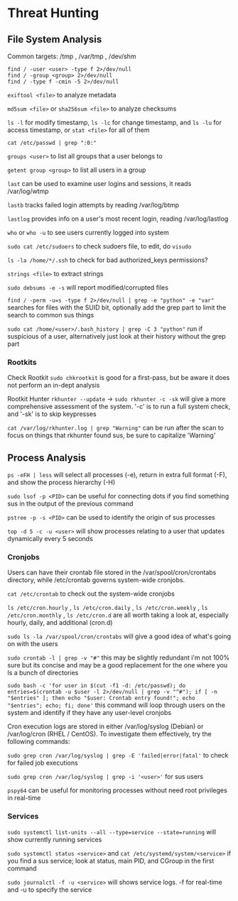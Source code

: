 # Threat Hunting

## File System Analysis

Common targets: /tmp , /var/tmp , /dev/shm

```
find / -user <user> -type f 2>/dev/null
find / -group <group> 2>/dev/null
find / -type f -cmin -5 2>/dev/null
```

`exiftool <file>` to analyze metadata 

`md5sum <file>` or `sha256sum <file>` to analyze checksums

`ls -l` for modify timestamp, `ls -lc` for change timestamp, and `ls -lu` for access timestamp, or `stat <file>` for all of them

`cat /etc/passwd | grep ":0:"` 

`groups <user>` to list all groups that a user belongs to

`getent group <group>` to list all users in a group 

`last` can be used to examine user logins and sessions, it reads /var/log/wtmp

`lastb` tracks failed login attempts by reading /var/log/btmp 

`lastlog` provides info on a user's most recent login, reading /var/log/lastlog

`who` or `who -u` to see users currently logged into system

`sudo cat /etc/sudoers` to check sudoers file, to edit, do `visudo`

`ls -la /home/*/.ssh` to check for bad authorized_keys permissions?

`strings <file>` to extract strings

`sudo debsums -e -s` will report modified/corrupted files

`find / -perm -u=s -type f 2>/dev/null | grep -e "python" -e "var"` searches for files with the SUID bit, optionally add the grep part to limit the search to common sus things 

`sudo cat /home/<user>/.bash_history | grep -C 3 "python"` run if suspicious of a user, alternatively just look at their history without the grep part 

### Rootkits 

Check Rootkit
`sudo chkrootkit` is good for a first-pass, but be aware it does not perform an in-dept analysis 

Rootkit Hunter
`rkhunter --update` -> `sudo rkhunter -c -sk` will give a more comprehensive assessment of the system. '-c' is to run a full system check, and '-sk' is to skip keypresses

`cat /var/log/rkhunter.log | grep "Warning"` can be run after the scan to focus on things that rkhunter found sus, be sure to capitalize 'Warning'

## Process Analysis

`ps -eFH | less` will select all processes (-e), return in extra full format (-F), and show the process hierarchy (-H)

`sudo lsof -p <PID>` can be useful for connecting dots if you find something sus in the output of the previous command

`pstree -p -s <PID>` can be used to identify the origin of sus processes

`top -d 5 -c -u <user>` will show processes relating to a user that updates dynamically
every 5 seconds

### Cronjobs

Users can have their crontab file stored in the /var/spool/cron/crontabs directory, while /etc/crontab governs system-wide cronjobs. 

`cat /etc/crontab` to check out the system-wide cronjobs

`ls /etc/cron.hourly` , `ls /etc/cron.daily` , `ls /etc/cron.weekly` , `ls /etc/cron.monthly` , `ls /etc/cron.d` are all worth taking a look at, especially hourly, daily, and additional (cron.d)

`sudo ls -la /var/spool/cron/crontabs` will give a good idea of what's going on with the users

`sudo crontab -l | grep -v "#"` this may be slightly redundant i'm not 100% sure but its concise and may be a good replacement for the one where you ls a bunch of directories

`sudo bash -c 'for user in $(cut -f1 -d: /etc/passwd); do entries=$(crontab -u $user -l 2>/dev/null | grep -v "^#"); if [ -n "$entries" ]; then echo "$user: Crontab entry found!"; echo "$entries"; echo; fi; done'` this command will loop through users on the system and identify if they have any user-level cronjobs 

Cron execution logs are stored in either /var/log/syslog (Debian) or /var/log/cron (RHEL / CentOS). To investigate them effectively, try the following commands:

`sudo grep cron /var/log/syslog | grep -E 'failed|error|fatal'` to check for failed job executions

`sudo grep cron /var/log/syslog | grep -i '<user>'` for sus users 

`pspy64` can be useful for monitoring processes without need root privileges in real-time

### Services

`sudo systemctl list-units --all --type=service --state=running` will show currently running services 

`sudo systemctl status <service>` and `cat /etc/systemd/system/<service>` if you find a sus service; look at status, main PID, and CGroup in the first command

`sudo journalctl -f -u <service>` will shows service logs. -f for real-time and -u to specify the service 

